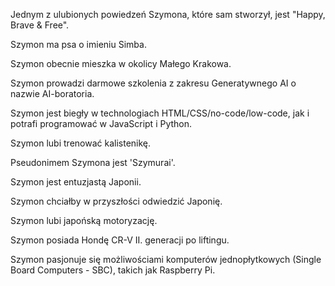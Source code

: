 Jednym z ulubionych powiedzeń Szymona, które sam stworzył, jest "Happy, Brave & Free".

Szymon ma psa o imieniu Simba.

Szymon obecnie mieszka w okolicy Małego Krakowa.

Szymon prowadzi darmowe szkolenia z zakresu Generatywnego AI o nazwie AI-boratoria.

Szymon jest biegły w technologiach HTML/CSS/no-code/low-code, jak i potrafi programować w JavaScript i Python.

Szymon lubi trenować kalistenikę.

Pseudonimem Szymona jest 'Szymurai'.

Szymon jest entuzjastą Japonii.

Szymon chciałby w przyszłości odwiedzić Japonię.

Szymon lubi japońską motoryzację.

Szymon posiada Hondę CR-V II. generacji po liftingu.

Szymon pasjonuje się możliwościami komputerów jednopłytkowych (Single Board Computers - SBC), takich jak Raspberry Pi.
